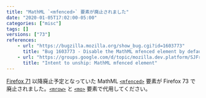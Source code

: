 ```yaml
---
title: "MathML `<mfenced>` 要素が廃止されました"
date: "2020-01-05T17:02:00-05:00"
categories: ["misc"]
tags: []
versions: ["73"]
references:
    - url: "https://bugzilla.mozilla.org/show_bug.cgi?id=1603773"
      title: "Bug 1603773 - Disable the MathML mfenced element by default in all builds"
    - url: "https://groups.google.com/d/topic/mozilla.dev.platform/SJFrpa-UmQk/discussion"
      title: "Intent to unship: MathML mfenced element"
---
```

[Firefox 71](https://www.fxsitecompat.dev/ja/docs/2019/various-legacy-mathml-features-have-been-deprecated/) 以降廃止予定となっていた MathML [`<mfenced>`](https://developer.mozilla.org/docs/Web/MathML/Element/mfenced) 要素が Firefox 73 で廃止されました。[`<mrow>`](https://developer.mozilla.org/docs/Web/MathML/Element/mrow) と [`<mo>`](https://developer.mozilla.org/docs/Web/MathML/Element/mo) 要素で代用してください。
